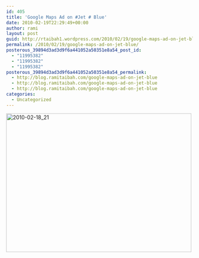 ```yaml
---
id: 405
title: 'Google Maps Ad on #Jet # Blue'
date: 2010-02-19T22:29:49+00:00
author: rami
layout: post
guid: http://rtaibah1.wordpress.com/2010/02/19/google-maps-ad-on-jet-blue
permalink: /2010/02/19/google-maps-ad-on-jet-blue/
posterous_39894d3ad3d9f6a441052a50351e8a54_post_id:
  - "11995382"
  - "11995382"
  - "11995382"
posterous_39894d3ad3d9f6a441052a50351e8a54_permalink:
  - http://blog.ramitaibah.com/google-maps-ad-on-jet-blue
  - http://blog.ramitaibah.com/google-maps-ad-on-jet-blue
  - http://blog.ramitaibah.com/google-maps-ad-on-jet-blue
categories:
  - Uncategorized
---
```

<div class='p_embed p_image_embed'>
  <a href="http://139.59.20.41/wp-content/uploads/2011/12/2010-02-18_21-28-53-scaled-1000.jpg"><img alt="2010-02-18_21" height="375" src="http://139.59.20.41/wp-content/uploads/2011/12/2010-02-18_21-28-53-scaled-1000.jpg?w=300" width="500" /></a>
</div>